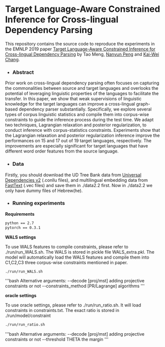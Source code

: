 # Target Language-Aware Constrained Inference for Cross-lingual Dependency Parsing
This repository contains the source code to reproduce the experiments in the EMNLP 2019 paper
[Target Language-Aware Constrained Inference for Cross-lingual Dependency Parsing](https://arxiv.org/abs/1909.01482) by Tao Meng, [Nanyun Peng](http://www.cs.jhu.edu/~npeng/) and [Kai-Wei Chang](http://web.cs.ucla.edu/~kwchang/).

- ### Abstract
Prior work on cross-lingual dependency parsing often focuses on capturing the commonalities between source and target languages and overlooks the potential of leveraging linguistic properties of the languages to facilitate the transfer. In this paper, we show that weak supervisions of linguistic knowledge for the target languages can improve a cross-lingual graph-based dependency parser substantially. Specifically, we explore several types of corpus linguistic statistics and compile them into corpus-wise constraints to guide the inference process during the test time. We adapt two techniques, Lagrangian relaxation and posterior regularization, to conduct inference with corpus-statistics constraints. Experiments show that the Lagrangian relaxation and posterior regularization inference improve the performances on 15 and 17 out of 19 target languages, respectively. The improvements are especially significant for target languages that have different word order features from the source language. 

- ### Data

Firstly, you should download the UD Tree Bank data from [Universal Dependencies v2](https://universaldependencies.org/) (.conllu files),
and multilingual embedding data from [FastText](https://fasttext.cc/docs/en/crawl-vectors.html) (.vec files) and save them in ./data2.2 first. Now in ./data2.2 we only have dummy files of Hebrew(he).

- ### Running experiments

**Requirements**

```bash
python == 2.7
pytorch == 0.3.1
```

**WALS settings**

To use WALS features to compile constraints, please refer to ./run/run_WALS.sh. The WALS is stored in pickle file WALS_extra.pkl. The model will automatically load the WALS features and compile them into C1,C2,C3 three corpus-wise constraints mentioned in paper.

```bash
./run/run_WALS.sh
```

'''bash
Alternative arguments:
  --decode [proj/mst]     adding projective constraints or not
  --constraints_method [PR/Lagrange] 
                          algorithms
'''


**oracle settings**

To use oracle settings, please refer to ./run/run_ratio.sh. It will load constraints in constraints.txt. The exact ratio is stored in ./run/model/constraint

```bash
./run/run_ratio.sh
```

'''bash
Alternative arguments:
  --decode [proj/mst]     adding projective constraints or not
  --threshold THETA       the margin
'''
